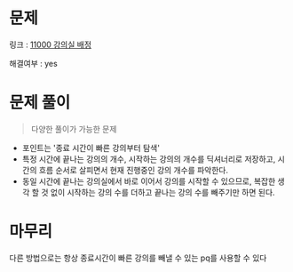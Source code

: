 # 문제
링크 : [11000 강의실 배정](https://www.acmicpc.net/problem/11000)

해결여부 : yes

# 문제 풀이
> 다양한 풀이가 가능한 문제
- 포인트는 '종료 시간이 빠른 강의부터 탐색'
- 특정 시간에 끝나는 강의의 개수, 시작하는 강의의 개수를 딕셔너리로 저장하고, 시간의 흐름 순서로 살피면서 현재 진행중인 강의 개수를 파악한다.
- 동일 시간에 끝나는 강의실에서 바로 이어서 강의를 시작할 수 있으므로, 복잡한 생각 할 것 없이 시작하는 강의 수를 더하고 끝나는 강의 수를 빼주기만 하면 된다.

# 마무리
다른 방법으로는 항상 종료시간이 빠른 강의를 빼낼 수 있는 pq를 사용할 수 있다